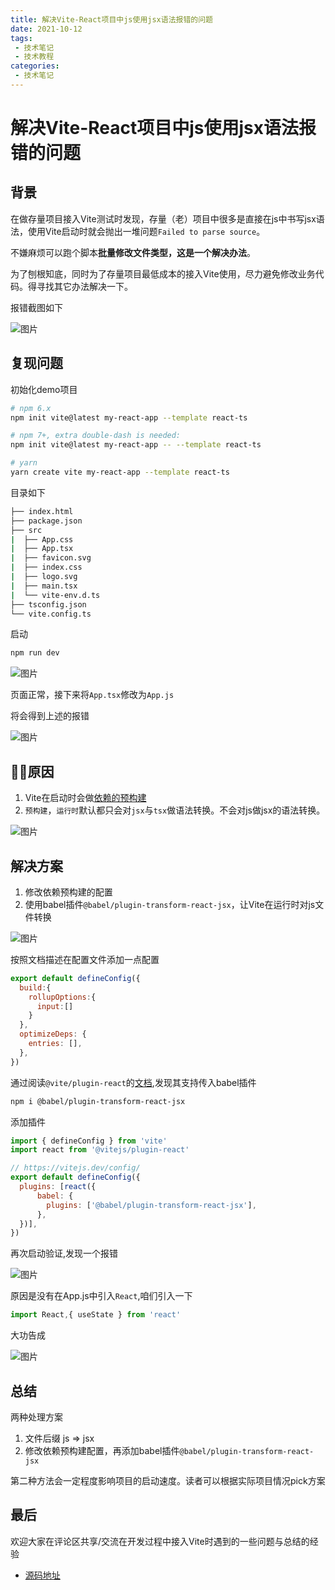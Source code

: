 ```yaml
---
title: 解决Vite-React项目中js使用jsx语法报错的问题
date: 2021-10-12
tags:
 - 技术笔记
 - 技术教程
categories:
 - 技术笔记
---
```

# 解决Vite-React项目中js使用jsx语法报错的问题

## 背景
在做存量项目接入Vite测试时发现，存量（老）项目中很多是直接在js中书写jsx语法，使用Vite启动时就会抛出一堆问题`Failed to parse source`。

不嫌麻烦可以跑个脚本**批量修改文件类型，这是一个解决办法**。

为了刨根知底，同时为了存量项目最低成本的接入Vite使用，尽力避免修改业务代码。得寻找其它办法解决一下。

报错截图如下

![图片](https://img.cdn.sugarat.top/mdImg/MTYzNDAxNjYxMzEyNg==634016613126)

## 复现问题

初始化demo项目
```sh
# npm 6.x
npm init vite@latest my-react-app --template react-ts

# npm 7+, extra double-dash is needed:
npm init vite@latest my-react-app -- --template react-ts

# yarn
yarn create vite my-react-app --template react-ts
```

目录如下
```sh
├── index.html
├── package.json
├── src
|  ├── App.css
|  ├── App.tsx
|  ├── favicon.svg
|  ├── index.css
|  ├── logo.svg
|  ├── main.tsx
|  └── vite-env.d.ts
├── tsconfig.json
└── vite.config.ts
```
启动
```sh
npm run dev
```
![图片](https://img.cdn.sugarat.top/mdImg/MTYzNDAxNTk3NjAwNQ==634015976005)

页面正常，接下来将`App.tsx`修改为`App.js`

将会得到上述的报错

![图片](https://img.cdn.sugarat.top/mdImg/MTYzNDAxNjA0ODYwMw==634016048603)

## 原因
1. Vite在启动时会做[依赖的预构建](https://cn.vitejs.dev/guide/dep-pre-bundling.html#the-why)
2. `预构建`，`运行时`默认都只会对`jsx`与`tsx`做语法转换。不会对js做jsx的语法转换。

![图片](https://img.cdn.sugarat.top/mdImg/MTYzNDAxNjg3ODYwMg==634016878602)

## 解决方案
1. 修改依赖预构建的配置
2. 使用babel插件`@babel/plugin-transform-react-jsx`，让Vite在运行时对js文件转换

![图片](https://img.cdn.sugarat.top/mdImg/MTYzNDAxNzQyNDM2Mg==634017424362)

按照文档描述在配置文件添加一点配置
```js
export default defineConfig({
  build:{
    rollupOptions:{
      input:[]
    }
  },
  optimizeDeps: {
    entries: [],
  },
})
```

通过阅读`@vite/plugin-react`的[文档](https://github.com/vitejs/vite/tree/main/packages/plugin-react),发现其支持传入babel插件

```sh
npm i @babel/plugin-transform-react-jsx
```

添加插件
```js
import { defineConfig } from 'vite'
import react from '@vitejs/plugin-react'

// https://vitejs.dev/config/
export default defineConfig({
  plugins: [react({
      babel: {
        plugins: ['@babel/plugin-transform-react-jsx'],
      },
  })],
})
```

再次启动验证,发现一个报错

![图片](https://img.cdn.sugarat.top/mdImg/MTYzNDAxNzg4NjY4OQ==634017886689)

原因是没有在App.js中引入`React`,咱们引入一下
```js
import React,{ useState } from 'react'
```
大功告成

![图片](https://img.cdn.sugarat.top/mdImg/MTYzNDAxODAxNTMxMw==634018015313)


## 总结
两种处理方案
1. 文件后缀 js => jsx
2. 修改依赖预构建配置，再添加babel插件`@babel/plugin-transform-react-jsx`

第二种方法会一定程度影响项目的启动速度。读者可以根据实际项目情况pick方案

## 最后
欢迎大家在评论区共享/交流在开发过程中接入Vite时遇到的一些问题与总结的经验

* [源码地址](https://github.com/Desain7/demos/tree/main/vite-react-js)

